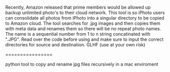 Recently, Amazon released that prime members would be allowed up backup unlimited photo's to their cloud network. This tool is so iPhoto users can consolidate all photos from iPhoto into a singular directory to be copied to Amazon cloud. The tool searches for .jpg images and then copies them with meta data and renames them so there will be no repeat photo names. The name is a sequential number from 1 to n string concatinated with ".JPG". Read over the code before using and make sure to input the correct directories for source and destination. GLHF (use at your own risk)


================

python tool to copy and rename jpg files recursively in a mac enviroment

